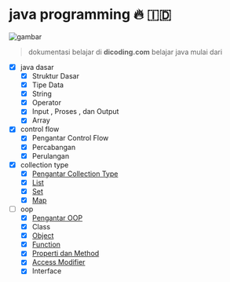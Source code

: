# java programming 🔥 🇮🇩

![gambar](https://gatostudy.com/wp-content/uploads/2019/09/java.jpg)

> dokumentasi belajar di **dicoding.com**
> belajar java mulai dari

- [x] java dasar
  - [x] Struktur Dasar
  - [x] Tipe Data
  - [x] String
  - [x] Operator
  - [x] Input , Proses , dan Output
  - [x] Array
- [x] control flow
  - [x] Pengantar Control Flow
  - [x] Percabangan
  - [x] Perulangan
- [x] collection type
  - [x] [Pengantar Collection Type](https://github.com/IzzaWildanRidhoni/java-programming/tree/master/06-collection)
  - [x] [List](https://github.com/IzzaWildanRidhoni/java-programming/tree/master/06-collection/src/com/dicoding/javafundamental/collection)
  - [x] [Set](https://github.com/IzzaWildanRidhoni/java-programming/tree/master/06-collection/src/com/dicoding/javafundamental/collection)
  - [x] [Map](https://github.com/IzzaWildanRidhoni/java-programming/tree/master/06-collection/src/com/dicoding/javafundamental/collection)
- [ ] oop
  - [x] [Pengantar OOP](https://github.com/IzzaWildanRidhoni/java-programming/tree/master/07-oop)
  - [x] Class
  - [x] [Object](https://github.com/IzzaWildanRidhoni/java-programming/tree/master/07-oop/src/com/izzawildan/objek)
  - [x] [Function](https://github.com/IzzaWildanRidhoni/java-programming/tree/master/07-oop/src/com/izzawildan/function)
  - [x] [Properti dan Method](https://github.com/IzzaWildanRidhoni/java-programming/tree/master/07-oop/src/com/izzawildan/propertiMethode)
  - [x] [Access Modifier](https://github.com/IzzaWildanRidhoni/java-programming/tree/master/07-oop/src/com/izzawildan/accessModifier)
  - [x] Interface
